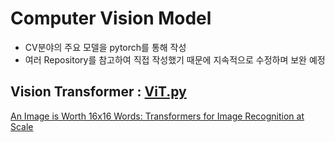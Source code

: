 # Computer Vision Model
* CV분야의 주요 모델을 pytorch를 통해 작성
* 여러 Repository를 참고하여 직접 작성했기 때문에 지속적으로 수정하며 보완 예정

## Vision Transformer : [ViT.py](https://github.com/taeoowl/Computer_Vision_Model/blob/main/ViT.py)
[An Image is Worth 16x16 Words: Transformers for Image Recognition at Scale](https://arxiv.org/abs/2010.11929)
